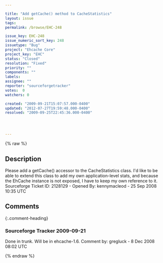 ```yaml
---

title: "Add getCache() method to CacheStatistics"
layout: issue
tags: 
permalink: /browse/EHC-248

issue_key: EHC-248
issue_numeric_sort_key: 248
issuetype: "Bug"
project: "Ehcache Core"
project_key: "EHC"
status: "Closed"
resolution: "Fixed"
priority: ""
components: ""
labels: 
assignee: ""
reporter: "sourceforgetracker"
votes:  0
watchers: 0

created: "2009-09-21T15:07:57.000-0400"
updated: "2012-07-27T19:59:48.000-0400"
resolved: "2009-09-25T22:45:36.000-0400"




---
```


{% raw %}

## Description

<div markdown="1" class="description">

Please add a getCache() accessor to the CacheStatistics class.  I'd like to be able to extend this class to add my own application-level stats, and because the EhCache instance is not exposed, I have to keep my own reference to it.
Sourceforge Ticket ID: 2128129 - Opened By: kennymacleod - 25 Sep 2008 10:35 UTC

</div>

## Comments


{:.comment-heading}
### **Sourceforge Tracker** <span class="date">2009-09-21</span>

<div markdown="1" class="comment">

Done in trunk. Will be in ehcache-1.6.
Comment by: gregluck - 8 Dec 2008 08:02 UTC

</div>



{% endraw %}
